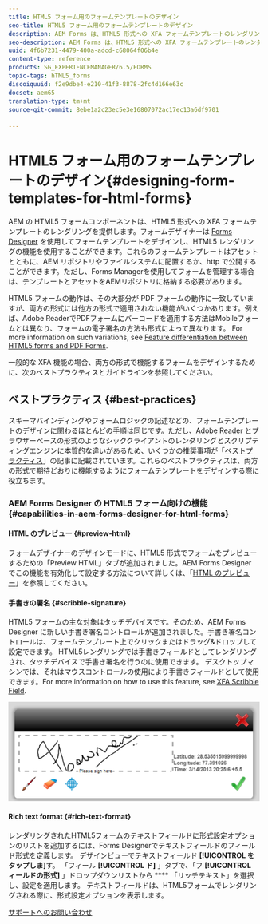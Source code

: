 ```yaml
---
title: HTML5 フォーム用のフォームテンプレートのデザイン
seo-title: HTML5 フォーム用のフォームテンプレートのデザイン
description: AEM Forms は、HTML5 形式への XFA フォームテンプレートのレンダリングを提供します。フォームデザイナーは Designer を使用してフォームテンプレートをデザインし、HTML5 レンダリングの機能を使用することができます。
seo-description: AEM Forms は、HTML5 形式への XFA フォームテンプレートのレンダリングを提供します。フォームデザイナーは Designer を使用してフォームテンプレートをデザインし、HTML5 レンダリングの機能を使用することができます。
uuid: 4f6b7231-4479-400a-adcd-c68064f06b4e
content-type: reference
products: SG_EXPERIENCEMANAGER/6.5/FORMS
topic-tags: hTML5_forms
discoiquuid: f2e9dbe4-e210-41f3-8878-2fc4d166e63c
docset: aem65
translation-type: tm+mt
source-git-commit: 8ebe1a2c23ec5e3e16807072ac17ec13a6df9701

---
```



# HTML5 フォーム用のフォームテンプレートのデザイン{#designing-form-templates-for-html-forms}

AEM の HTML5 フォームコンポーネントは、HTML5 形式への XFA フォームテンプレートのレンダリングを提供します。フォームデザイナーは [Forms Designer](https://www.adobe.com/go/learn_aemforms_designer_63) を使用してフォームテンプレートをデザインし、HTML5 レンダリングの機能を使用することができます。これらのフォームテンプレートはアセットとともに、AEM リポジトリやファイルシステムに配置するか、http で公開することができます。ただし、Forms Managerを使用してフォームを管理する場合は、テンプレートとアセットをAEMリポジトリに格納する必要があります。

HTML5 フォームの動作は、その大部分が PDF フォームの動作に一致していますが、両方の形式には他方の形式で適用されない機能がいくつかあります。例えば、Adobe ReaderでPDFフォームにバーコードを適用する方法はMobileフォームとは異なり、フォームの電子署名の方法も形式によって異なります。 For more information on such variations, see [Feature differentiation between HTML5 forms and PDF Forms](../../forms/using/feature-differentiation-html5-forms-pdf-forms.md).

一般的な XFA 機能の場合、両方の形式で機能するフォームをデザインするために、次のベストプラクティスとガイドラインを参照してください。

## ベストプラクティス {#best-practices}

スキーマバインディングやフォームロジックの記述などの、フォームテンプレートのデザインに関わるほとんどの手順は同じです。ただし、Adobe Reader とブラウザーベースの形式のようなシッククライアントのレンダリングとスクリプティングエンジンに本質的な違いがあるため、いくつかの推奨事項が「[ベストプラクティス](/help/forms/using/design-accessible-html5-forms.md)」の記事に記載されています。これらのベストプラクティスは、両方の形式で期待どおりに機能するようにフォームテンプレートをデザインする際に役立ちます。

### AEM Forms Designer の HTML5 フォーム向けの機能 {#capabilities-in-aem-forms-designer-for-html-forms}

#### HTML のブレビュー {#preview-html}

フォームデザイナーのデザインモードに、HTML5 形式でフォームをプレビューするための「Preview HTML」タブが追加されました。AEM Forms Designer でこの機能を有効化して設定する方法について詳しくは、「[HTML のプレビュー](../../forms/using/preview-xdp-forms-html.md)」を参照してください。

#### 手書きの署名 {#scribble-signature}

HTML5 フォームの主な対象はタッチデバイスです。そのため、AEM Forms Designer に新しい手書き署名コントロールが追加されました。手書き署名コントロールは、フォームテンプレート上でクリックまたはドラッグ&amp;ドロップして設定できます。 HTML5レンダリングでは手書きフィールドとしてレンダリングされ、タッチデバイスで手書き署名を行うのに使用できます。 デスクトップマシンでは、それはマウスコントロールの使用により手書きフィールドとして使用できます。For more information on how to use this feature, see [XFA Scribble Field](../../forms/using/scribble-signature.md).

![4](assets/4.png)

#### Rich text format {#rich-text-format}

レンダリングされたHTML5フォームのテキストフィールドに形式設定オプションのリストを追加するには、Forms Designerでテキストフィールドのフィールド形式を定義します。 デザインビューでテキストフィールド **[!UICONTROL をタップしま]**&#x200B;す。 「フィール **[!UICONTROL ド]** 」タブで、「フ **[!UICONTROL ィールドの形式]** 」ドロップダウンリストから **** 「リッチテキスト」を選択し、設定を適用します。 テキストフィールドは、HTML5フォームでレンダリングされる際に、形式設定オプションを表示します。

[サポートへのお問い合わせ](https://www.adobe.com/account/sign-in.supportportal.html)
